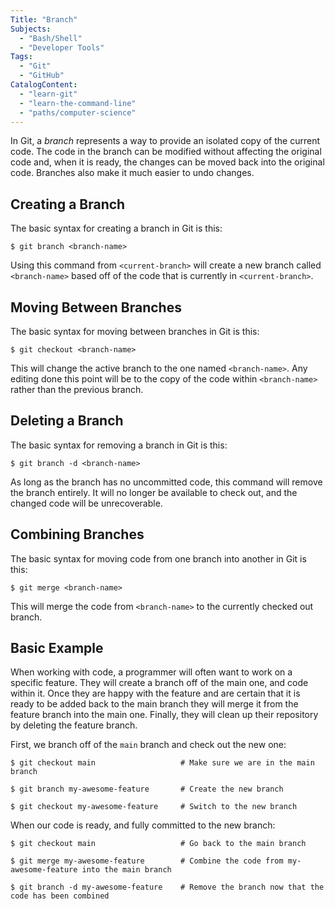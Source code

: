 ```yaml
---
Title: "Branch"
Subjects:
  - "Bash/Shell"
  - "Developer Tools"
Tags: 
  - "Git"
  - "GitHub"
CatalogContent:
  - "learn-git"
  - "learn-the-command-line"
  - "paths/computer-science"
---
```


In Git, a _branch_ represents a way to provide an isolated copy of the current code. The code in the branch can be modified without affecting the original code and, when it is ready, the changes can be moved back into the original code. Branches also make it much easier to undo changes.

<!-- IMAGE: Standard Git branching with main branch, splitting into two, merging at the end. -->

## Creating a Branch

The basic syntax for creating a branch in Git is this:

```shell
$ git branch <branch-name>
```

Using this command from `<current-branch>` will create a new branch called `<branch-name>` based off of the code that is currently in `<current-branch>`.

## Moving Between Branches

The basic syntax for moving between branches in Git is this:

```shell
$ git checkout <branch-name>
```

This will change the active branch to the one named `<branch-name>`. Any editing done this point will be to the copy of the code within `<branch-name>` rather than the previous branch.

## Deleting a Branch

The basic syntax for removing a branch in Git is this:

```shell
$ git branch -d <branch-name>
```

As long as the branch has no uncommitted code, this command will remove the branch entirely. It will no longer be available to check out, and the changed code will be unrecoverable.

## Combining Branches

The basic syntax for moving code from one branch into another in Git is this:

```shell
$ git merge <branch-name>
```

This will merge the code from `<branch-name>` to the currently checked out branch.

## Basic Example

When working with code, a programmer will often want to work on a specific feature. They will create a branch off of the main one, and code within it. Once they are happy with the feature and are certain that it is ready to be added back to the main branch they will merge it from the feature branch into the main one. Finally, they will clean up their repository by deleting the feature branch.

First, we branch off of the `main` branch and check out the new one:

```shell
$ git checkout main                   # Make sure we are in the main branch

$ git branch my-awesome-feature       # Create the new branch

$ git checkout my-awesome-feature     # Switch to the new branch
```

When our code is ready, and fully committed to the new branch:

```shell
$ git checkout main                   # Go back to the main branch

$ git merge my-awesome-feature        # Combine the code from my-awesome-feature into the main branch

$ git branch -d my-awesome-feature    # Remove the branch now that the code has been combined
```
